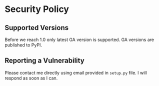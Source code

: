 # Security Policy

## Supported Versions

Before we reach 1.0 only latest GA version is supported. GA versions are published to PyPI.

## Reporting a Vulnerability

Please contact me directly using email provided in `setup.py` file. I will respond as soon as I can.

